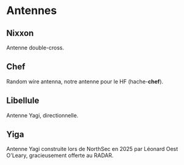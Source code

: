 # Antennes

## Nixxon

Antenne double-cross.

## Chef

Random wire antenna, notre antenne pour le HF (hache-**chef**).

## Libellule

Antenne Yagi, directionnelle.

## Yiga

Antenne Yagi construite lors de NorthSec en 2025 par Léonard Oest O'Leary,
gracieusement offerte au RADAR.

